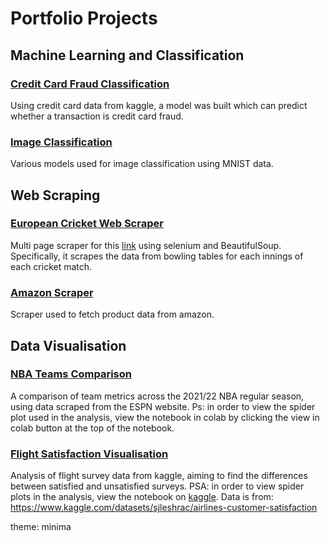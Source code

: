 #  Portfolio Projects

## Machine Learning and Classification
### [Credit Card Fraud Classification](https://github.com/felixM2020/Credit-Card-Fraud-Classification)
Using credit card data from kaggle, a model was built which can predict whether a transaction is credit card fraud.

### [Image Classification](https://github.com/felixM2020/MNIST-Classification)
Various models used for image classification using MNIST data.


## Web Scraping
### [European Cricket Web Scraper](https://github.com/felixM2020/ecn_t10_scorecard_scraper)
Multi page scraper for this [link](https://www.sportsadda.com/cricket/series/european-championship-2021-1991/scores-fixtures) using selenium and BeautifulSoup.
Specifically, it scrapes the data from bowling tables for each innings of each cricket match.


### [Amazon Scraper](https://github.com/felixM2020/Amazon-Scraper)
Scraper used to fetch product data from amazon.

## Data Visualisation
### [NBA Teams Comparison](https://github.com/felixM2020/NBA_Team_Comparison)
A comparison of team metrics across the 2021/22 NBA regular season, using data scraped from the ESPN website. 
Ps: in order to view the spider plot used in the analysis, view the notebook in colab by clicking the view in colab button at the top of the notebook.

### [Flight Satisfaction Visualisation](https://github.com/felixM2020/Flight-Surveys-Analysis)
Analysis of flight survey data from kaggle, aiming to find the differences between satisfied and unsatisfied surveys.
PSA: in order to view spider plots in the analysis, view the notebook on [kaggle](https://www.kaggle.com/code/felixbennett/flight-satisfaction-analysis).
Data is from: https://www.kaggle.com/datasets/sjleshrac/airlines-customer-satisfaction

theme: minima
